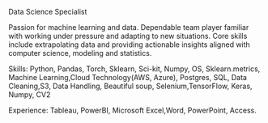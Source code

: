 Data Science Specialist 

Passion for machine learning and data. 
Dependable team player familiar with working under pressure and adapting to new situations. 
Core skills include extrapolating data and providing actionable insights aligned with computer science, modeling and statistics.

Skills: Python, Pandas, Torch, Sklearn, Sci-kit, Numpy, OS, Sklearn.metrics, Machine Learning,Cloud Technology(AWS, Azure), Postgres, SQL, Data Cleaning,S3, Data Handling, Beautiful soup, Selenium,TensorFlow, Keras, Numpy, CV2

Experience: Tableau, PowerBI, Microsoft Excel,Word, PowerPoint, Access.

